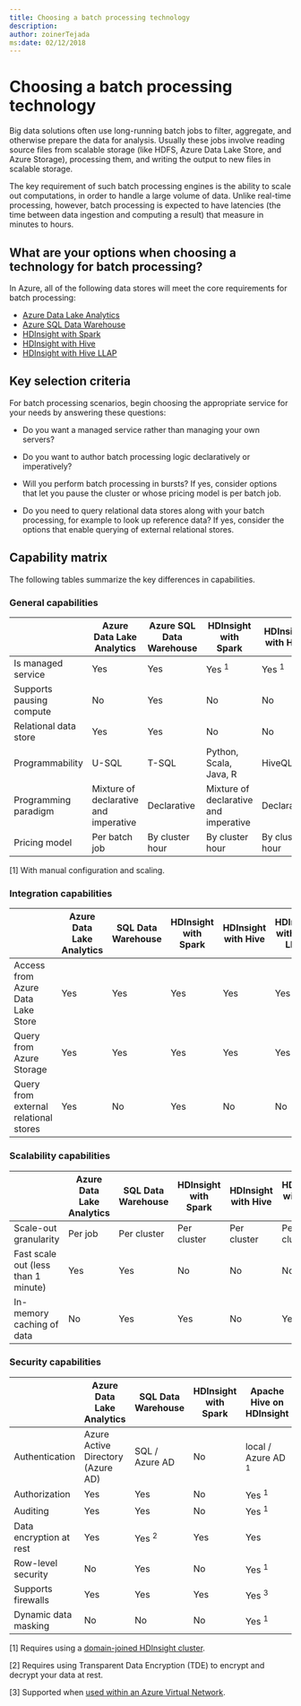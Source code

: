 ```yaml
---
title: Choosing a batch processing technology
description: 
author: zoinerTejada
ms:date: 02/12/2018
---
```


# Choosing a batch processing technology

Big data solutions often use long-running batch jobs to filter, aggregate, and otherwise prepare the data for analysis. Usually these jobs involve reading source files from scalable storage (like HDFS, Azure Data Lake Store, and Azure Storage), processing them, and writing the output to new files in scalable storage. 

The key requirement of such batch processing engines is the ability to scale out computations, in order to handle a large volume of data. Unlike real-time processing, however, batch processing is expected to have latencies (the time between data ingestion and computing a result) that measure in minutes to hours.

## What are your options when choosing a technology for batch processing?

In Azure, all of the following data stores will meet the core requirements for batch processing:

- [Azure Data Lake Analytics](/azure/data-lake-analytics/)
- [Azure SQL Data Warehouse](/azure/sql-data-warehouse/sql-data-warehouse-overview-what-is)
- [HDInsight with Spark](/azure/hdinsight/spark/apache-spark-overview)
- [HDInsight with Hive](/azure/hdinsight/hadoop/hdinsight-use-hive)
- [HDInsight with Hive LLAP](/azure/hdinsight/interactive-query/apache-interactive-query-get-started)

## Key selection criteria

For batch processing scenarios, begin choosing the appropriate service for your needs by answering these questions:

- Do you want a managed service rather than managing your own servers?

- Do you want to author batch processing logic declaratively or imperatively?

- Will you perform batch processing in bursts? If yes, consider options that let you pause the cluster or whose pricing model is per batch job.

- Do you need to query relational data stores along with your batch processing, for example to look up reference data? If yes, consider the options that enable querying of external relational stores.

## Capability matrix

The following tables summarize the key differences in capabilities. 

### General capabilities

| | Azure Data Lake Analytics | Azure SQL Data Warehouse | HDInsight with Spark | HDInsight with Hive | HDInsight with Hive LLAP |
| --- | --- | --- | --- | --- | --- |
| Is managed service | Yes | Yes | Yes <sup>1</sup> | Yes <sup>1</sup> | Yes <sup>1</sup> |
| Supports pausing compute | No | Yes | No | No | No |
| Relational data store | Yes | Yes | No | No | No |
| Programmability | U-SQL | T-SQL | Python, Scala, Java, R | HiveQL | HiveQL |
| Programming paradigm | Mixture of declarative and imperative  | Declarative | Mixture of declarative and imperative | Declarative | Declarative | 
| Pricing model | Per batch job | By cluster hour | By cluster hour | By cluster hour | By cluster hour |  

[1] With manual configuration and scaling.
 
### Integration capabilities
| | Azure Data Lake Analytics | SQL Data Warehouse | HDInsight with Spark | HDInsight with Hive | HDInsight with Hive LLAP |
| --- | --- | --- | --- | --- | --- |
| Access from Azure Data Lake Store | Yes | Yes | Yes | Yes | Yes |
| Query from Azure Storage | Yes | Yes | Yes | Yes | Yes |
| Query from external relational stores | Yes | No | Yes | No | No |

### Scalability capabilities
| | Azure Data Lake Analytics | SQL Data Warehouse | HDInsight with Spark | HDInsight with Hive | HDInsight with Hive LLAP |
| --- | --- | --- | --- | --- | --- |
| Scale-out granularity  | Per job | Per cluster | Per cluster | Per cluster | Per cluster |
| Fast scale out (less than 1 minute) | Yes | Yes | No | No | No |
| In-memory caching of data | No | Yes | Yes | No | Yes | 

### Security capabilities
| | Azure Data Lake Analytics | SQL Data Warehouse | HDInsight with Spark | Apache Hive on HDInsight | Hive LLAP on HDInsight |
| --- | --- | --- | --- | --- | --- |
| Authentication  | Azure Active Directory (Azure AD) | SQL / Azure AD | No | local / Azure AD <sup>1</sup> | local / Azure AD <sup>1</sup> |
| Authorization  | Yes | Yes| No | Yes <sup>1</sup> | Yes <sup>1</sup> |
| Auditing  | Yes | Yes | No | Yes <sup>1</sup> | Yes <sup>1</sup> |
| Data encryption at rest | Yes| Yes <sup>2</sup> | Yes | Yes | Yes |
| Row-level security | No | Yes | No | Yes <sup>1</sup> | Yes <sup>1</sup> |
| Supports firewalls | Yes | Yes | Yes | Yes <sup>3</sup> | Yes <sup>3</sup> |
| Dynamic data masking | No | No | No | Yes <sup>1</sup> | Yes <sup>1</sup> |

[1] Requires using a [domain-joined HDInsight cluster](/azure/hdinsight/domain-joined/apache-domain-joined-introduction).

[2] Requires using Transparent Data Encryption (TDE) to encrypt and decrypt your data at rest.

[3] Supported when [used within an Azure Virtual Network](/azure/hdinsight/hdinsight-extend-hadoop-virtual-network).
